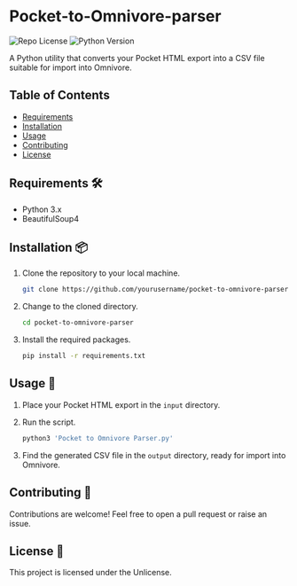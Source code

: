 # Pocket-to-Omnivore-parser

![Repo License](https://img.shields.io/github/license/DavidMetcalfe/pocket-to-omnivore-parser) ![Python Version](https://img.shields.io/badge/python-3.x-blue)

A Python utility that converts your Pocket HTML export into a CSV file suitable for import into Omnivore.

## Table of Contents

- [Requirements](#requirements)
- [Installation](#installation)
- [Usage](#usage)
- [Contributing](#contributing)
- [License](#license)

## Requirements 🛠️
- Python 3.x
- BeautifulSoup4

## Installation 📦

1. Clone the repository to your local machine.
    ```bash
    git clone https://github.com/yourusername/pocket-to-omnivore-parser.git
    ```
    
2. Change to the cloned directory.
    ```bash
    cd pocket-to-omnivore-parser
    ```

3. Install the required packages.
    ```bash
    pip install -r requirements.txt
    ```

## Usage 🚀

1. Place your Pocket HTML export in the `input` directory.

2. Run the script.
    ```bash
    python3 'Pocket to Omnivore Parser.py'
    ```

3. Find the generated CSV file in the `output` directory, ready for import into Omnivore.

## Contributing 🤝

Contributions are welcome! Feel free to open a pull request or raise an issue.

## License 📜

This project is licensed under the Unlicense.
